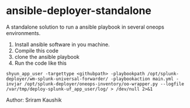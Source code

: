 # ansible-deployer-standalone
A standalone solution to run a ansible playbook in several oneops environments.

1. Install ansible software in you machine.
2. Compile this code
3. clone the ansible playbook
4. Run the code like this

```
shyun_app_user -targettype <githubpath> -playbookpath /opt/splunk-deployer/wm-splunk-universal-forwarder/ -playbookaction main.yml -invjar /opt/splunk-deployer/oneops-inventory/oo-wrapper.py --logfile /var/tmp/deploy-splunk-uf_app_user/log/ > /dev/null 2>&1
```


Author: Sriram Kaushik
